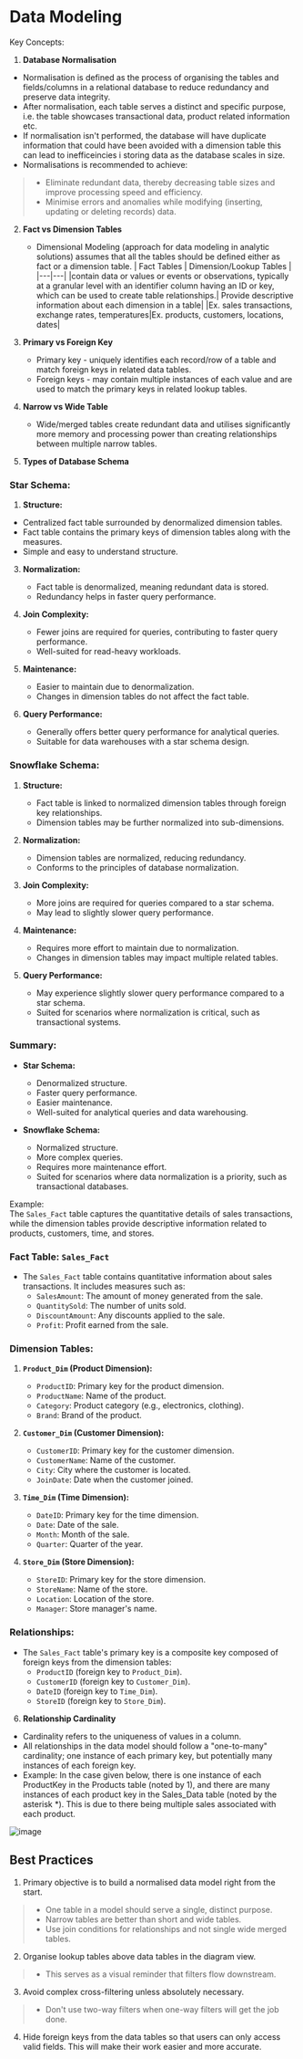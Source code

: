 # Data Modeling

Key Concepts:
1. **Database Normalisation**
  - Normalisation is defined as the process of organising the tables and fields/columns in a relational database to reduce redundancy and preserve data integrity.
  - After normalisation, each table serves a distinct and specific purpose, i.e. the table showcases transactional data, product related information etc.
  - If normalisation isn't performed, the database will have duplicate information that could have been avoided with a dimension table this can lead to inefficeincies i storing data as the database scales in size.
  - Normalisations is recommended to achieve:
  > - Eliminate redundant data, thereby decreasing table sizes and improve processing speed and efficiency.
  > - Minimise errors and anomalies while modifying (inserting, updating or deleting records) data.

2. **Fact vs Dimension Tables**
   - Dimensional Modeling (approach for data modeling in analytic solutions) assumes that all the tables should be defined either as fact or a dimension table.
     | Fact Tables | Dimension/Lookup Tables |
     |---|---|
     |contain data or values or events or observations,  typically at a granular level with an identifier column having an ID or key, which can be used to create table relationships.| Provide descriptive information about each dimension in a table|
     |Ex. sales transactions, exchange rates, temperatures|Ex. products, customers, locations, dates|

4. **Primary vs Foreign Key**
   - Primary key - uniquely identifies each record/row of a table and match foreign keys in related data tables.
   - Foreign keys - may contain multiple instances of each value and are used to match the primary keys in related lookup tables.

5. **Narrow vs Wide Table**
   - Wide/merged tables create redundant data and utilises significantly more memory and processing power than creating relationships between multiple narrow tables.

6. **Types of Database Schema**

### Star Schema:
1. **Structure:**
  - Centralized fact table surrounded by denormalized dimension tables.
  - Fact table contains the primary keys of dimension tables along with the measures.
  - Simple and easy to understand structure.

3. **Normalization:**
   - Fact table is denormalized, meaning redundant data is stored.
   - Redundancy helps in faster query performance.

4. **Join Complexity:**
   - Fewer joins are required for queries, contributing to faster query performance.
   - Well-suited for read-heavy workloads.

5. **Maintenance:**
   - Easier to maintain due to denormalization.
   - Changes in dimension tables do not affect the fact table.

6. **Query Performance:**
   - Generally offers better query performance for analytical queries.
   - Suitable for data warehouses with a star schema design.

### Snowflake Schema:
1. **Structure:**
   - Fact table is linked to normalized dimension tables through foreign key relationships.
   - Dimension tables may be further normalized into sub-dimensions.

2. **Normalization:**
   - Dimension tables are normalized, reducing redundancy.
   - Conforms to the principles of database normalization.

3. **Join Complexity:**
   - More joins are required for queries compared to a star schema.
   - May lead to slightly slower query performance.

4. **Maintenance:**
   - Requires more effort to maintain due to normalization.
   - Changes in dimension tables may impact multiple related tables.

5. **Query Performance:**
   - May experience slightly slower query performance compared to a star schema.
   - Suited for scenarios where normalization is critical, such as transactional systems.

### Summary:
     
- **Star Schema:**
  - Denormalized structure.
  - Faster query performance.
  - Easier maintenance.
  - Well-suited for analytical queries and data warehousing.

- **Snowflake Schema:**
  - Normalized structure.
  - More complex queries.
  - Requires more maintenance effort.
  - Suited for scenarios where data normalization is a priority, such as transactional databases.

Example:  
The `Sales_Fact` table captures the quantitative details of sales transactions, while the dimension tables provide descriptive information related to products, customers, time, and stores.  

### Fact Table: `Sales_Fact`
- The `Sales_Fact` table contains quantitative information about sales transactions. It includes measures such as:
  - `SalesAmount`: The amount of money generated from the sale.
  - `QuantitySold`: The number of units sold.
  - `DiscountAmount`: Any discounts applied to the sale.
  - `Profit`: Profit earned from the sale.

### Dimension Tables:
1. **`Product_Dim` (Product Dimension):**
   - `ProductID`: Primary key for the product dimension.
   - `ProductName`: Name of the product.
   - `Category`: Product category (e.g., electronics, clothing).
   - `Brand`: Brand of the product.

2. **`Customer_Dim` (Customer Dimension):**
   - `CustomerID`: Primary key for the customer dimension.
   - `CustomerName`: Name of the customer.
   - `City`: City where the customer is located.
   - `JoinDate`: Date when the customer joined.

3. **`Time_Dim` (Time Dimension):**
   - `DateID`: Primary key for the time dimension.
   - `Date`: Date of the sale.
   - `Month`: Month of the sale.
   - `Quarter`: Quarter of the year.

4. **`Store_Dim` (Store Dimension):**
   - `StoreID`: Primary key for the store dimension.
   - `StoreName`: Name of the store.
   - `Location`: Location of the store.
   - `Manager`: Store manager's name.

### Relationships:
- The `Sales_Fact` table's primary key is a composite key composed of foreign keys from the dimension tables:
  - `ProductID` (foreign key to `Product_Dim`).
  - `CustomerID` (foreign key to `Customer_Dim`).
  - `DateID` (foreign key to `Time_Dim`).
  - `StoreID` (foreign key to `Store_Dim`).

6. **Relationship Cardinality**
- Cardinality refers to the uniqueness of values in a column.
- All relationships in the data model should follow a "one-to-many" cardinality; one instance of each primary key, but potentially many instances of each foreign key.
- Example: In the case given below, there is one instance of each ProductKey in the Products table (noted by 1), and there are many instances of each product key in the Sales_Data table (noted by the asterisk *). This is due to there being multiple sales associated with each product.

![image](https://github.com/data-craft-01/data_modeling/assets/153006864/765f71b4-7f76-4b81-89df-2e985db6c54b)


## Best Practices
1. Primary objective is to build a normalised data model right from the start.
> - One table in a model should serve a single, distinct purpose.
> - Narrow tables are better than short and wide tables.
> - Use join conditions for relationships and not single wide merged tables.
2. Organise lookup tables above data tables in the diagram view.
> - This serves as a visual reminder that filters flow downstream.
3. Avoid complex cross-filtering unless absolutely necessary.
> - Don't use two-way filters when one-way filters will get the job done.
4. Hide foreign keys from the data tables so that users can only access valid fields. This will make their work easier and more accurate.
